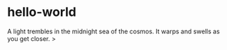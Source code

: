 # hello-world
A light trembles in the midnight sea of the cosmos. It warps and swells as you get closer. >
